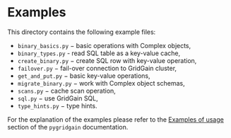 # Examples

This directory contains the following example files:

- `binary_basics.py` − basic operations with Complex objects,
- `binary_types.py` - read SQL table as a key-value cache,
- `create_binary.py` − create SQL row with key-value operation,
- `failover.py` − fail-over connection to GridGain cluster,
- `get_and_put.py` − basic key-value operations,
- `migrate_binary.py` − work with Complex object schemas,
- `scans.py` − cache scan operation,
- `sql.py` − use GridGain SQL,
- `type_hints.py` − type hints.

For the explanation of the examples please refer to the
[Examples of usage](https://pygridgain.readthedocs.io/en/latest/examples.html)
section of the `pygridgain` documentation.
